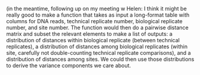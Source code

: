 (in the meantime, following up on my meeting w Helen: I think it might be really good to make a function that takes as input a long-format table with columns for DNA reads, technical replicate number, biological replicate number, and site number. The function would then do a pairwise distance matrix and subset the relevant elements to make a list of outputs: a distribution of distances within biological replicate (between technical replicates), a distribution of distances among biological replicates (within site, carefully not double-counting technical replicate comparisons), and a distribution of distances among sites. We could then use those distributions to derive the variance components we care about.
